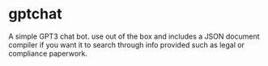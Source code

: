 # gptchat
A simple GPT3 chat bot. use out of the box and includes a JSON document compiler if you want it to search through info provided such as legal or compliance paperwork.
